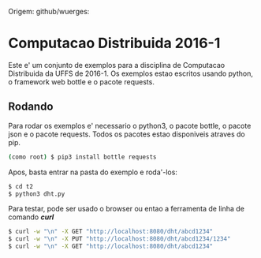 Origem: github/wuerges:

# Computacao Distribuida 2016-1

Este e' um conjunto de exemplos para a disciplina de Computacao Distribuida da UFFS de 2016-1.
Os exemplos estao escritos usando python, o framework web bottle e o pacote requests.

## Rodando

Para rodar os exemplos e' necessario o python3, o pacote bottle, o pacote json e o pacote requests.
Todos os pacotes estao disponiveis atraves do pip.

```bash
(como root) $ pip3 install bottle requests
```

Apos, basta entrar na pasta do exemplo e roda'-los:

```bash
$ cd t2
$ python3 dht.py
```

Para testar, pode ser usado o browser ou entao a ferramenta de linha de comando ***curl***

```bash
$ curl -w "\n" -X GET "http://localhost:8080/dht/abcd1234"
$ curl -w "\n" -X PUT "http://localhost:8080/dht/abcd1234/1234"
$ curl -w "\n" -X GET "http://localhost:8080/dht/abcd1234"
```
